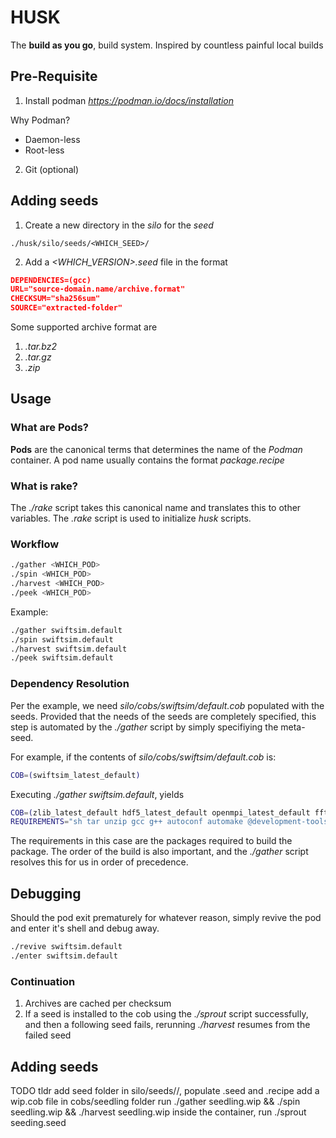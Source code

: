 # HUSK
The **build as you go**, build system. Inspired by countless painful local builds

## Pre-Requisite

1. Install podman *https://podman.io/docs/installation* 

Why Podman?
* Daemon-less
* Root-less

2. Git (optional)

## Adding seeds
1. Create a new directory in the *silo* for the *seed*
```shell
./husk/silo/seeds/<WHICH_SEED>/
```
2. Add a *<WHICH_VERSION>.seed* file in the format
```json
DEPENDENCIES=(gcc)
URL="source-domain.name/archive.format"
CHECKSUM="sha256sum"
SOURCE="extracted-folder"
```
Some supported archive format are
1. *.tar.bz2*
2. *.tar.gz*
3. *.zip*

## Usage

### What are Pods?
**Pods** are the canonical terms that determines the name of the *Podman* container. A pod name usually contains the format *package.recipe*

### What is rake?
The *./rake* script takes this canonical name and translates this to other variables. The *.rake* script is used to initialize *husk* scripts.

### Workflow
```bash
./gather <WHICH_POD>
./spin <WHICH_POD>
./harvest <WHICH_POD>
./peek <WHICH_POD>
```
Example:
```bash
./gather swiftsim.default
./spin swiftsim.default
./harvest swiftsim.default
./peek swiftsim.default
```

### Dependency Resolution
Per the example, we need *silo/cobs/swiftsim/default.cob* populated with the seeds. Provided that the needs of the seeds are completely specified, this step is automated by the *./gather* script by simply specifiying the meta-seed.

For example, if the contents of *silo/cobs/swiftsim/default.cob* is:
```bash
COB=(swiftsim_latest_default)
```
Executing *./gather swiftsim.default*, yields

```bash
COB=(zlib_latest_default hdf5_latest_default openmpi_latest_default fftw_latest_default gklib_latest_default metis_latest_default gsl_latest_default numa_latest_default jemalloc_latest_default swiftsim_latest_default)
REQUIREMENTS="sh tar unzip gcc g++ autoconf automake @development-tools libtool cmake"
```
The requirements in this case are the packages required to build the package. The order of the build is also important, and the *./gather* script resolves this for us in order of precedence.

## Debugging
Should the pod exit prematurely for whatever reason, simply revive the pod and enter it's shell and debug away.
```bash
./revive swiftsim.default
./enter swiftsim.default
```

### Continuation
1. Archives are cached per checksum
2. If a seed is installed to the cob using the *./sprout* script successfully, and then a following seed fails, rerunning *./harvest* resumes from the failed seed

## Adding seeds
TODO
tldr
add seed folder in silo/seeds/<newseed>/, populate <version>.seed and <method>.recipe
add a wip.cob file in cobs/seedling folder
run ./gather seedling.wip && ./spin seedling.wip && ./harvest seedling.wip
inside the container, run ./sprout seeding.seed <newseed>_<version>_<method>